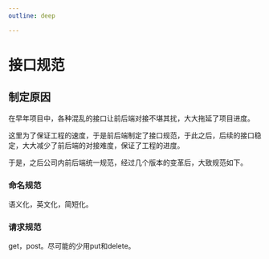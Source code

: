 ```yaml
---
outline: deep

---
```


# 接口规范

## 制定原因

在早年项目中，各种混乱的接口让前后端对接不堪其扰，大大拖延了项目进度。

这里为了保证工程的速度，于是前后端制定了接口规范，于此之后，后续的接口稳定，大大减少了前后端的对接难度，保证了工程的进度。

于是，之后公司内前后端统一规范，经过几个版本的变革后，大致规范如下。

### 命名规范

语义化，英文化，简短化。



### 请求规范

get，post。尽可能的少用put和delete。